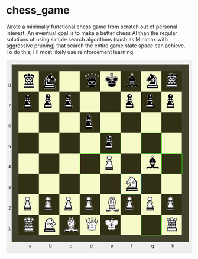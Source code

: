 # chess_game
Wrote a minimally functional chess game from scratch out of personal interest. An eventual goal is to make a better chess AI than the regular solutions of using simple search algorithms (such as Minimax with aggressive pruning) that search the entire game state space can achieve. To do this, I'll most likely use reinforcement learning.


![Uh oh, it appears the image didn't load. Please look at `screenshot.png`](/screenshot.png?raw=true "Chessboard GUI")
